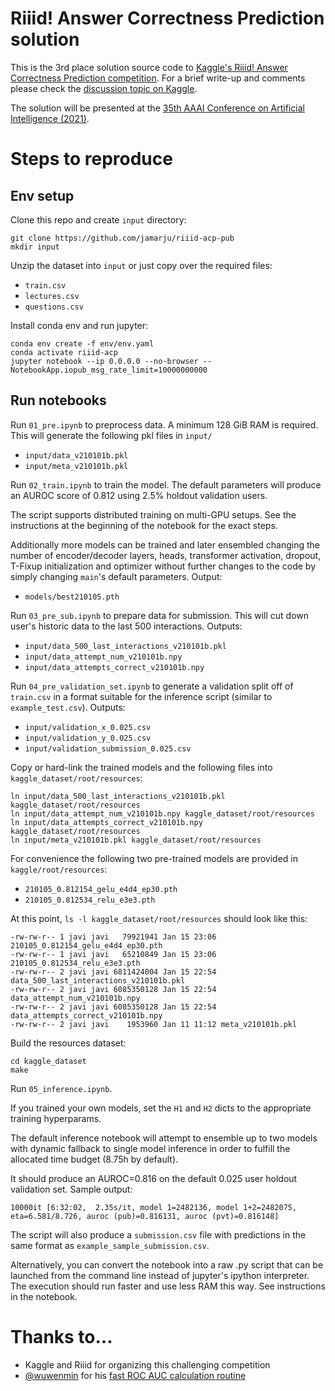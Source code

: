 # Riiid! Answer Correctness Prediction solution

This is the 3rd place solution source code to [Kaggle's Riiid! Answer Correctness Prediction competition](https://www.kaggle.com/c/riiid-test-answer-prediction/overview). For a brief write-up and comments please check the [discussion topic on Kaggle](https://www.kaggle.com/c/riiid-test-answer-prediction/discussion/209585).

The solution will be presented at the [35th AAAI Conference on Artificial Intelligence (2021)](https://sites.google.com/view/tipce-2021/home).

# Steps to reproduce

## Env setup

Clone this repo and create `input` directory:

```
git clone https://github.com/jamarju/riiid-acp-pub
mkdir input
```

Unzip the dataset into `input` or just copy over the required files:

* `train.csv`
* `lectures.csv`
* `questions.csv`

Install conda env and run jupyter:

```
conda env create -f env/env.yaml
conda activate riiid-acp
jupyter notebook --ip 0.0.0.0 --no-browser --NotebookApp.iopub_msg_rate_limit=10000000000
```

## Run notebooks

Run `01_pre.ipynb` to preprocess data. A minimum 128 GiB RAM is required. This will generate the following pkl files in `input/`

* `input/data_v210101b.pkl`
* `input/meta_v210101b.pkl`

Run `02_train.ipynb` to train the model. The default parameters will produce an AUROC score of 0.812 using 2.5% holdout validation users.

The script supports distributed training on multi-GPU setups. See the instructions at the beginning of the notebook for the exact steps.

Additionally more models can be trained and later ensembled changing the number of encoder/decoder layers, heads, transformer activation, dropout, T-Fixup initialization and optimizer without further changes to the code by simply changing `main`'s default parameters. Output:

* `models/best210105.pth`

Run `03_pre_sub.ipynb` to prepare data for submission. This will cut down user's historic data to the last 500 interactions. Outputs:

* `input/data_500_last_interactions_v210101b.pkl`
* `input/data_attempt_num_v210101b.npy`
* `input/data_attempts_correct_v210101b.npy`

Run `04_pre_validation_set.ipynb` to generate a validation split off of `train.csv` in a format suitable for the inference script (similar to `example_test.csv`). Outputs:

* `input/validation_x_0.025.csv`
* `input/validation_y_0.025.csv`
* `input/validation_submission_0.025.csv`

Copy or hard-link the trained models and the following files into `kaggle_dataset/root/resources`:

```
ln input/data_500_last_interactions_v210101b.pkl kaggle_dataset/root/resources
ln input/data_attempt_num_v210101b.npy kaggle_dataset/root/resources
ln input/data_attempts_correct_v210101b.npy kaggle_dataset/root/resources
ln input/meta_v210101b.pkl kaggle_dataset/root/resources
```

For convenience the following two pre-trained models are provided in `kaggle/root/resources`:

* `210105_0.812154_gelu_e4d4_ep30.pth`
* `210105_0.812534_relu_e3e3.pth`

At this point, `ls -l kaggle_dataset/root/resources` should look like this:

```
-rw-rw-r-- 1 javi javi   79921941 Jan 15 23:06 210105_0.812154_gelu_e4d4_ep30.pth
-rw-rw-r-- 1 javi javi   65210849 Jan 15 23:06 210105_0.812534_relu_e3e3.pth
-rw-rw-r-- 2 javi javi 6811424004 Jan 15 22:54 data_500_last_interactions_v210101b.pkl
-rw-rw-r-- 2 javi javi 6085350128 Jan 15 22:54 data_attempt_num_v210101b.npy
-rw-rw-r-- 2 javi javi 6085350128 Jan 15 22:54 data_attempts_correct_v210101b.npy
-rw-rw-r-- 2 javi javi    1953960 Jan 11 11:12 meta_v210101b.pkl
```

Build the resources dataset:

```
cd kaggle_dataset
make
```

Run `05_inference.ipynb`.

If you trained your own models, set the `H1` and `H2` dicts to the appropriate training hyperparams.

The default inference notebook will attempt to ensemble up to two models with dynamic fallback to single model inference in order to fulfill the allocated time budget (8.75h by default).

It should produce an AUROC=0.816 on the default 0.025 user holdout validation set. Sample output:

```
10000it [6:32:02,  2.35s/it, model 1=2482136, model 1+2=2482075, eta=6.581/8.726, auroc (pub)=0.816131, auroc (pvt)=0.816148]
```

The script will also produce a `submission.csv` file with predictions in the same format as `example_sample_submission.csv`.

Alternatively, you can convert the notebook into a raw .py script that can be launched from the command line instead of jupyter's ipython interpreter. The execution should run faster and use less RAM this way. See instructions in the notebook.

# Thanks to...

* Kaggle and Riiid for organizing this challenging competition
* [@wuwenmin](https://www.kaggle.com/wuwenmin) for his [fast ROC AUC calculation routine](https://www.kaggle.com/c/riiid-test-answer-prediction/discussion/208031)

